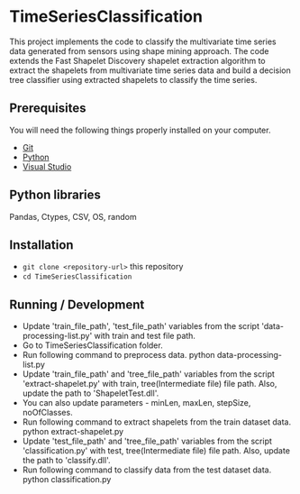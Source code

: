 # TimeSeriesClassification

This project implements the code to classify the multivariate time series data generated from sensors using shape mining approach. The code extends the Fast Shapelet Discovery shapelet extraction algorithm to extract the shapelets from multivariate time series data and build a decision tree classifier using extracted shapelets to classify the time series. 

## Prerequisites

You will need the following things properly installed on your computer.
* [Git](https://git-scm.com/)
* [Python](https://www.python.org/downloads/)
* [Visual Studio](https://www.visualstudio.com/downloads/)

## Python libraries
Pandas,
Ctypes,
CSV,
OS,
random


## Installation

* `git clone <repository-url>` this repository
* `cd TimeSeriesClassification`

## Running / Development

* Update 'train_file_path', 'test_file_path' variables from the script 'data-processing-list.py' with train and test file path.
* Go to TimeSeriesClassification folder. 
* Run following command to preprocess data.
    python data-processing-list.py
* Update 'train_file_path' and 'tree_file_path' variables from the script 'extract-shapelet.py' with train, tree(Intermediate file) file path. Also, update the path to 'ShapeletTest.dll'.
* You can also update parameters - minLen, maxLen, stepSize, noOfClasses.
* Run following command to extract shapelets from the train dataset data.
    python extract-shapelet.py
* Update 'test_file_path' and 'tree_file_path' variables from the script 'classification.py' with test, tree(Intermediate file) file path. Also, update the path to 'classify.dll'.
* Run following command to classify data from the test dataset data.
    python classification.py



